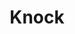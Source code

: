 ---
title: "Knock"
index: "knock"
permalink: /spells/knock/
tags:
  - Spell
  - 2nd Level
  - Transmutation
available_for:
  - Bard
  - Sorcerer
  - Wizard
level: "2nd Level"
school: "Transmutation"
range: "60 ft"
comp:
  - V
description: |
  Choose an object that you can see within range. The object can be a door, a box, a chest, a set of manacles, a padlock, or another object that contains a mundane or magical means that prevents access.

  A target that is held shut by a mundane lock or that is stuck or barred becomes unlocked, unstuck, or unbarred. If the object has multiple locks, only one of them is unlocked.

  If you choose a target that is held shut with arcane lock, that spell is suppressed for 10 minutes, during which time the target can be opened and shut normally.

  When you cast the spell, a loud knock, audible from as far away as 300 feet, emanates from the target object.
excerpt: "Choose an object that you can see within range."
source: "Basic Rules"
---